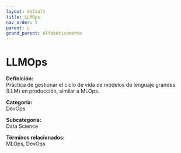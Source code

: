 ```yaml
---
layout: default
title: LLMOps
nav_order: 5
parent: L
grand_parent: Alfabéticamente
---
```


# LLMOps

**Definición:**  
Práctica de gestionar el ciclo de vida de modelos de lenguaje grandes (LLM) en producción, similar a MLOps.

**Categoría:**  
DevOps  

**Subcategoría:**  
Data Science

**Términos relacionados:**  
MLOps, DevOps
